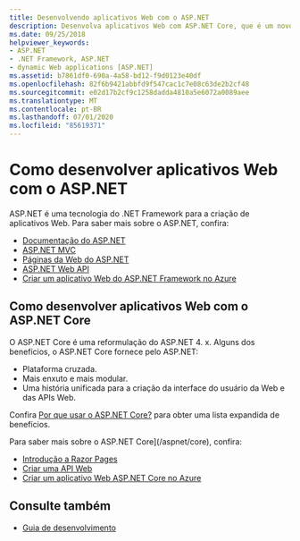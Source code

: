 ```yaml
---
title: Desenvolvendo aplicativos Web com o ASP.NET
description: Desenvolva aplicativos Web com ASP.NET Core, que é um novo design de ASP.NET 4. x que é entre plataformas, mais enxutos, mais modulares e unificados para criar uma interface do usuário da Web e APIs da Web.
ms.date: 09/25/2018
helpviewer_keywords:
- ASP.NET
- .NET Framework, ASP.NET
- dynamic Web applications [ASP.NET]
ms.assetid: b7861df0-690a-4a58-bd12-f9d0123e40df
ms.openlocfilehash: 82f6b9421abbfd9f547cac1c7e08c63de2b2cf48
ms.sourcegitcommit: e02d17b2cf9c1258dadda4810a5e6072a0089aee
ms.translationtype: MT
ms.contentlocale: pt-BR
ms.lasthandoff: 07/01/2020
ms.locfileid: "85619371"
---
```

# <a name="developing-web-apps-with-aspnet"></a>Como desenvolver aplicativos Web com o ASP.NET

ASP.NET é uma tecnologia do .NET Framework para a criação de aplicativos Web. Para saber mais sobre o ASP.NET, confira:

- [Documentação do ASP.NET](/aspnet/overview)
- [ASP.NET MVC](https://dotnet.microsoft.com/apps/aspnet/mvc)
- [Páginas da Web do ASP.NET](https://dotnet.microsoft.com/apps/aspnet/web-apps)
- [ASP.NET Web API](https://dotnet.microsoft.com/apps/aspnet/apis)  
- [Criar um aplicativo Web do ASP.NET Framework no Azure](/azure/app-service/app-service-web-get-started-dotnet-framework)

## <a name="developing-web-apps-with-aspnet-core"></a>Como desenvolver aplicativos Web com o ASP.NET Core

O ASP.NET Core é uma reformulação do ASP.NET 4. x. Alguns dos benefícios, o ASP.NET Core fornece pelo ASP.NET:

- Plataforma cruzada.
- Mais enxuto e mais modular.
- Uma história unificada para a criação da interface do usuário da Web e das APIs Web.

Confira [Por que usar o ASP.NET Core?](/aspnet/core/introduction-to-aspnet-core#why-choose-aspnet-core) para obter uma lista expandida de benefícios.

Para saber mais sobre o ASP.NET Core](/aspnet/core), confira:

- [Introdução a Razor Pages](/aspnet/core/tutorials/razor-pages/razor-pages-start)
- [Criar uma API Web](/aspnet/core/tutorials/first-web-api)
- [Criar um aplicativo Web ASP.NET Core no Azure](/azure/app-service/app-service-web-get-started-dotnet)
  
## <a name="see-also"></a>Consulte também

- [Guia de desenvolvimento](development-guide.md)
